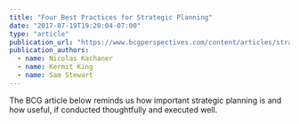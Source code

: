```yaml
---
title: "Four Best Practices for Strategic Planning"
date: "2017-07-19T19:20:04-07:00"
type: "article"
publication_url: "https://www.bcgperspectives.com/content/articles/strategic-planning-business-unit-strategy-four-best-practices-strategic-planning"
publication_authors:
  - name: Nicolas Kachaner
  - name: Kermit King
  - name: Sam Stewart
---
```

The BCG article below reminds us how important strategic planning is and how useful, if conducted thoughtfully and executed well.
